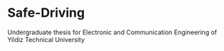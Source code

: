 # Safe-Driving
Undergraduate thesis for Electronic and Communication Engineering of Yildiz Technical University
